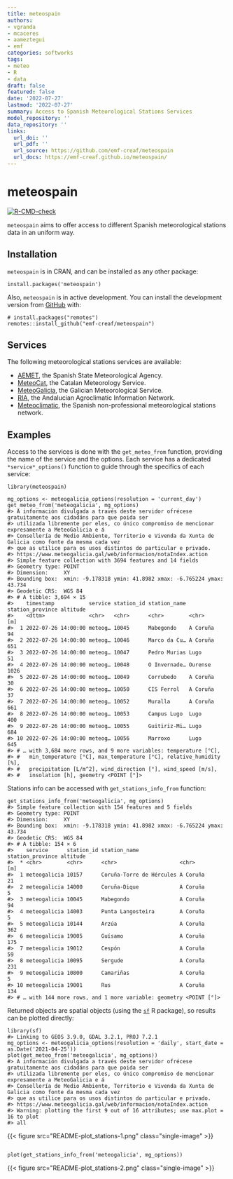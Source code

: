 ```yaml
---
title: meteospain
authors:
- vgranda
- mcaceres
- aameztegui
- emf
categories: softworks
tags:
- meteo
- R
- data
draft: false
featured: false
date: '2022-07-27'
lastmod: '2022-07-27'
summary: Access to Spanish Meteorological Stations Services
model_repository: ''
data_repository: ''
links:
  url_doi: ''
  url_pdf: ''
  url_source: https://github.com/emf-creaf/meteospain
  url_docs: https://emf-creaf.github.io/meteospain/
---
```

meteospain
==========

[![R-CMD-check](https://github.com/emf-creaf/meteospain/workflows/R-CMD-check/badge.svg)](https://github.com/emf-creaf/meteospain/actions)

`meteospain` aims to offer access to different Spanish meteorological
stations data in an uniform way.

Installation
------------

`meteospain` is in CRAN, and can be installed as any other package:

``` {.r}
install.packages('meteospain')
```

Also, `meteospain` is in active development. You can install the
development version from [GitHub](https://github.com/) with:

``` {.r}
# install.packages("remotes")
remotes::install_github("emf-creaf/meteospain")
```

Services
--------

The following meteorological stations services are available:

-   [AEMET](https://www.aemet.es/en/portada), the Spanish State
    Meteorological Agency.
-   [MeteoCat](https://meteo.cat), the Catalan Meteorology Service.
-   [MeteoGalicia](https://www.meteogalicia.gal/web/inicio.action), the
    Galician Meteorological Service.
-   [RIA](https://www.juntadeandalucia.es/agriculturaypesca/ifapa/riaweb/web/),
    the Andalucian Agroclimatic Information Network.
-   [Meteoclimatic](https://www.meteoclimatic.net/), the Spanish
    non-professional meteorological stations network.

Examples
--------

Access to the services is done with the `get_meteo_from` function,
providing the name of the service and the options. Each service has a
dedicated `*service*_options()` function to guide through the specifics
of each service:

``` {.r}
library(meteospain)

mg_options <- meteogalicia_options(resolution = 'current_day')
get_meteo_from('meteogalicia', mg_options)
#> A información divulgada a través deste servidor ofrécese gratuitamente aos cidadáns para que poida ser 
#> utilizada libremente por eles, co único compromiso de mencionar expresamente a MeteoGalicia e á 
#> Consellería de Medio Ambiente, Territorio e Vivenda da Xunta de Galicia como fonte da mesma cada vez 
#> que as utilice para os usos distintos do particular e privado.
#> https://www.meteogalicia.gal/web/informacion/notaIndex.action
#> Simple feature collection with 3694 features and 14 fields
#> Geometry type: POINT
#> Dimension:     XY
#> Bounding box:  xmin: -9.178318 ymin: 41.8982 xmax: -6.765224 ymax: 43.734
#> Geodetic CRS:  WGS 84
#> # A tibble: 3,694 × 15
#>    timestamp           service station_id station_name station_province altitude
#>    <dttm>              <chr>   <chr>      <chr>        <chr>                 [m]
#>  1 2022-07-26 14:00:00 meteog… 10045      Mabegondo    A Coruña               94
#>  2 2022-07-26 14:00:00 meteog… 10046      Marco da Cu… A Coruña              651
#>  3 2022-07-26 14:00:00 meteog… 10047      Pedro Murias Lugo                   51
#>  4 2022-07-26 14:00:00 meteog… 10048      O Invernade… Ourense              1026
#>  5 2022-07-26 14:00:00 meteog… 10049      Corrubedo    A Coruña               30
#>  6 2022-07-26 14:00:00 meteog… 10050      CIS Ferrol   A Coruña               37
#>  7 2022-07-26 14:00:00 meteog… 10052      Muralla      A Coruña              661
#>  8 2022-07-26 14:00:00 meteog… 10053      Campus Lugo  Lugo                  400
#>  9 2022-07-26 14:00:00 meteog… 10055      Guitiriz-Mi… Lugo                  684
#> 10 2022-07-26 14:00:00 meteog… 10056      Marroxo      Lugo                  645
#> # … with 3,684 more rows, and 9 more variables: temperature [°C],
#> #   min_temperature [°C], max_temperature [°C], relative_humidity [%],
#> #   precipitation [L/m^2], wind_direction [°], wind_speed [m/s],
#> #   insolation [h], geometry <POINT [°]>
```

Stations info can be accessed with `get_stations_info_from` function:

``` {.r}
get_stations_info_from('meteogalicia', mg_options)
#> Simple feature collection with 154 features and 5 fields
#> Geometry type: POINT
#> Dimension:     XY
#> Bounding box:  xmin: -9.178318 ymin: 41.8982 xmax: -6.765224 ymax: 43.734
#> Geodetic CRS:  WGS 84
#> # A tibble: 154 × 6
#>    service      station_id station_name             station_province altitude
#>  * <chr>        <chr>      <chr>                    <chr>                 [m]
#>  1 meteogalicia 10157      Coruña-Torre de Hércules A Coruña               21
#>  2 meteogalicia 14000      Coruña-Dique             A Coruña                5
#>  3 meteogalicia 10045      Mabegondo                A Coruña               94
#>  4 meteogalicia 14003      Punta Langosteira        A Coruña                5
#>  5 meteogalicia 10144      Arzúa                    A Coruña              362
#>  6 meteogalicia 19005      Guísamo                  A Coruña              175
#>  7 meteogalicia 19012      Cespón                   A Coruña               59
#>  8 meteogalicia 10095      Sergude                  A Coruña              231
#>  9 meteogalicia 10800      Camariñas                A Coruña                5
#> 10 meteogalicia 19001      Rus                      A Coruña              134
#> # … with 144 more rows, and 1 more variable: geometry <POINT [°]>
```

Returned objects are spatial objects (using the
[`sf`](https://r-spatial.github.io/sf/) R package), so results can be
plotted directly:

``` {.r}
library(sf)
#> Linking to GEOS 3.9.0, GDAL 3.2.1, PROJ 7.2.1
mg_options <- meteogalicia_options(resolution = 'daily', start_date = as.Date('2021-04-25'))
plot(get_meteo_from('meteogalicia', mg_options))
#> A información divulgada a través deste servidor ofrécese gratuitamente aos cidadáns para que poida ser 
#> utilizada libremente por eles, co único compromiso de mencionar expresamente a MeteoGalicia e á 
#> Consellería de Medio Ambiente, Territorio e Vivenda da Xunta de Galicia como fonte da mesma cada vez 
#> que as utilice para os usos distintos do particular e privado.
#> https://www.meteogalicia.gal/web/informacion/notaIndex.action
#> Warning: plotting the first 9 out of 16 attributes; use max.plot = 16 to plot
#> all
```

{{< figure src="README-plot_stations-1.png" class="single-image" >}}

``` {.r}

plot(get_stations_info_from('meteogalicia', mg_options))
```

{{< figure src="README-plot_stations-2.png" class="single-image" >}}
